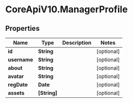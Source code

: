 # CoreApiV10.ManagerProfile

## Properties
Name | Type | Description | Notes
------------ | ------------- | ------------- | -------------
**id** | **String** |  | [optional] 
**username** | **String** |  | [optional] 
**about** | **String** |  | [optional] 
**avatar** | **String** |  | [optional] 
**regDate** | **Date** |  | [optional] 
**assets** | **[String]** |  | [optional] 


